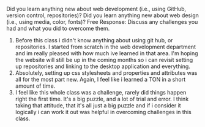 Did you learn anything new about web development (i.e., using GitHub, version control, repositories)?
Did you learn anything new about web design (i.e., using media, color, fonts)?
Free Response: Discuss any challenges you had and what you did to overcome them.


1. Before this class i didn't know anything about using git hub, or repositories. I started from scratch in the web development
department and im really pleased with how much ive learned in that area. I'm hoping the website will still be up in the
coming months so i can revisit setting up repositories and linking to the desktop application and everything.
2. Absolutely, setting up css stylesheets and properties and attributes was all for the most part new. Again, I feel like i learned
a TON in a short amount of time.
3. I feel like this whole class was a challenge, rarely did things happen right the first time. It's a big puzzle, and a lot
of trial and error. I think taking that attitude, that it's all just a big puzzle and if i consider it logically i can work it out was helpful in
overcoming challenges in this class. 
